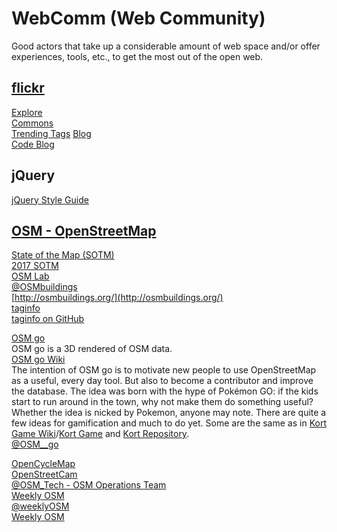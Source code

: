 # WebComm (Web Community)  

Good actors that take up a considerable amount of web space and/or offer experiences, tools, etc., to get the most out of the open web.  


## [flickr](https://www.flickr.com/)  

[Explore](https://www.flickr.com/explore)  
[Commons](https://www.flickr.com/commons)  
[Trending Tags](https://www.flickr.com/photos/tags)
[Blog](https://blog.flickr.net/en)  
[Code Blog](https://code.flickr.net/)  

## jQuery  

[jQuery Style Guide](http://contribute.jquery.org/style-guide/js/)  

## [OSM - OpenStreetMap](http://www.openstreetmap.org/)  


[State of the Map (SOTM)](http://.stateofthemap.org/)  
[2017 SOTM](http://2017.stateofthemap.org/)  
[OSM Lab](https://github.com/osmlab)  
[@OSMbuildings](https://twitter.com/OSMbuildings)  
[http://osmbuildings.org/](http://osmbuildings.org/)  
[taginfo](https://taginfo.openstreetmap.org/)  
[taginfo on GitHub](https://github.com/taginfo)  


[OSM go](http://www.osmgo.org/)  
OSM go is a 3D rendered of OSM data.  
[OSM go Wiki](https://wiki.openstreetmap.org/wiki/OSM_go)  
The intention of OSM go is to motivate new people to use OpenStreetMap as a useful, every day tool. But also to become a contributor and improve the database. The idea was born with the hype of Pokémon GO: if the kids start to run around in the town, why not make them do something useful? Whether the idea is nicked by Pokemon, anyone may note. There are quite a few ideas for gamification and much to do yet. Some are the same as in [Kort Game Wiki](https://wiki.openstreetmap.org/wiki/Kort_Game)/[Kort Game](http://www.kort.ch/) and [Kort Repository](https://github.com/kort).  
[@OSM__go](https://twitter.com/OSM__go)  

[OpenCycleMap](http://opencyclemap.org/)  
[OpenStreetCam](https://wiki.openstreetmap.org/wiki/OpenStreetCam)  
[@OSM_Tech - OSM Operations Team](https://twitter.com/OSM_Tech)  
[Weekly OSM](http://umap.openstreetmap.fr/en/map/weeklyosm-is-currently-produced-in_56718#2/32.7/97.4)  
[@weeklyOSM](https://twitter.com/weeklyOSM)  
[Weekly OSM](http://www.weeklyosm.eu/)  
